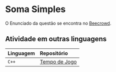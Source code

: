 
# Soma Simples

O Enunciado da questão se encontra no [Beecrowd](https://www.beecrowd.com.br/judge/pt/problems/view/1046).


## Atividade em outras linguagens


| Linguagem   | Repositório                           |
| :---------- | :---------------------------------- |
| `C++` | [Tempo de Jogo](./C++/) |


